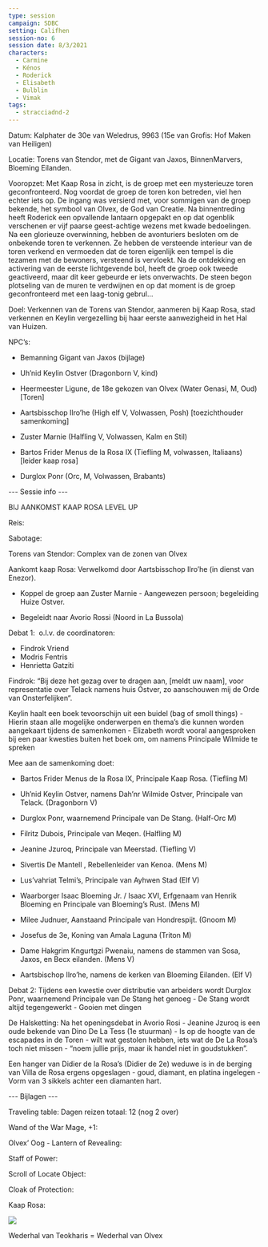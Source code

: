 ```yaml
---
type: session
campaign: SDBC
setting: Califhen
session-no: 6
session date: 8/3/2021
characters:
  - Carmine
  - Kénos
  - Roderick
  - Elisabeth
  - Bulblin
  - Vimak
tags:
  - stracciadnd-2
---
```

Datum: Kalphater de 30e van Weledrus, 9963 (15e van Grofis: Hof Maken van Heiligen)

Locatie: Torens van Stendor, met de Gigant van Jaxos, BinnenMarvers, Bloeming Eilanden.

Vooropzet: Met Kaap Rosa in zicht, is de groep met een mysterieuze toren geconfronteerd. Nog voordat de groep de toren kon betreden, viel hen echter iets op. De ingang was versierd met, voor sommigen van de groep bekende, het symbool van Olvex, de God van Creatie. Na binnentreding heeft Roderick een opvallende lantaarn opgepakt en op dat ogenblik verschenen er vijf paarse geest-achtige wezens met kwade bedoelingen. Na een glorieuze overwinning, hebben de avonturiers besloten om de onbekende toren te verkennen. Ze hebben de versteende interieur van de toren verkend en vermoeden dat de toren eigenlijk een tempel is die tezamen met de bewoners, versteend is vervloekt. Na de ontdekking en activering van de eerste lichtgevende bol, heeft de groep ook tweede geactiveerd, maar dit keer gebeurde er iets onverwachts. De steen begon plotseling van de muren te verdwijnen en op dat moment is de groep geconfronteerd met een laag-tonig gebrul…

Doel: Verkennen van de Torens van Stendor, aanmeren bij Kaap Rosa, stad verkennen en Keylin vergezelling bij haar eerste aanwezigheid in het Hal van Huizen. 

NPC’s: 

- Bemanning Gigant van Jaxos (bijlage)
    
- Uh’nid Keylin Ostver (Dragonborn V, kind)
    
- Heermeester Ligune, de 18e gekozen van Olvex (Water Genasi, M, Oud)[Toren]
    
- Aartsbisschop Ilro’he (High elf V, Volwassen, Posh) [toezichthouder samenkoming]
    
- Zuster Marnie (Halfling V, Volwassen, Kalm en Stil)
    
- Bartos Frider Menus de la Rosa IX (Tiefling M, volwassen, Italiaans) [leider kaap rosa]
    
- Durglox Ponr (Orc, M, Volwassen, Brabants)
    

--- Sessie info ---

BIJ AANKOMST KAAP ROSA LEVEL UP

Reis: 

Sabotage: 

Torens van Stendor: Complex van de zonen van Olvex

Aankomt kaap Rosa: Verwelkomd door Aartsbisschop Ilro’he (in dienst van Enezor).

- Koppel de groep aan Zuster Marnie - Aangewezen persoon; begeleiding Huize Ostver.
    
- Begeleidt naar Avorio Rossi (Noord in La Bussola)
    

Debat 1:  o.l.v. de coordinatoren:  
- Findrok Vriend  
- Modris Fentris  
- Henrietta Gatziti

Findrok: “Bij deze het gezag over te dragen aan, [meldt uw naam], voor representatie over Telack namens huis Ostver, zo aanschouwen mij de Orde van Onsterfelijken“.

Keylin haalt een boek tevoorschijn uit een buidel (bag of smoll things) - Hierin staan alle mogelijke onderwerpen en thema’s die kunnen worden aangekaart tijdens de samenkomen - Elizabeth wordt vooral aangesproken bij een paar kwesties buiten het boek om, om namens Principale Wilmide te spreken

Mee aan de samenkoming doet:

- Bartos Frider Menus de la Rosa IX, Principale Kaap Rosa. (Tiefling M)
    
- Uh’nid Keylin Ostver, namens Dah’nr Wilmide Ostver, Principale van Telack. (Dragonborn V)
    
- Durglox Ponr, waarnemend Principale van De Stang. (Half-Orc M)
    
- Filritz Dubois, Principale van Meqen. (Halfling M)
    
- Jeanine Jzuroq, Principale van Meerstad. (Tiefling V)
    
- Sivertis De Mantell , Rebellenleider van Kenoa. (Mens M)
    
- Lus’vahriat Telmi’s, Principale van Ayhwen Stad (Elf V)
    
- Waarborger Isaac Bloeming Jr. / Isaac XVI, Erfgenaam van Henrik Bloeming en Principale van Bloeming’s Rust. (Mens M)
    
- Milee Judnuer, Aanstaand Principale van Hondrespijt. (Gnoom M)
    
- Josefus de 3e, Koning van Amala Laguna (Triton M)
    
- Dame Hakgrim Kngurtgzi Pwenaiu, namens de stammen van Sosa, Jaxos, en Becx eilanden. (Mens V)
    
- Aartsbischop Ilro’he, namens de kerken van Bloeming Eilanden. (Elf V)
    

  

Debat 2: Tijdens een kwestie over distributie van arbeiders wordt Durglox Ponr, waarnemend Principale van De Stang het genoeg - De Stang wordt altijd tegengewerkt - Gooien met dingen

De Halsketting: Na het openingsdebat in Avorio Rosi - Jeanine Jzuroq is een oude bekende van Dino De La Tess (1e stuurman) - Is op de hoogte van de escapades in de Toren - wilt wat gestolen hebben, iets wat de De La Rosa’s toch niet missen - “noem jullie prijs, maar ik handel niet in goudstukken”.

Een hanger van Didier de la Rosa’s (Didier de 2e) weduwe is in de berging van Villa de Rosa ergens opgeslagen - goud, diamant, en platina ingelegen - Vorm van 3 sikkels achter een diamanten hart.

  

--- Bijlagen ---

Traveling table: Dagen reizen totaal: 12 (nog 2 over)

Wand of the War Mage, +1:

Olvex’ Oog - Lantern of Revealing:

Staff of Power:

Scroll of Locate Object:

Cloak of Protection:

Kaap Rosa:

![](https://lh6.googleusercontent.com/HV0BFdRXDQEjlhjQoCPMRnlnmuLNB1YNcsR3paVVzEi1nuJdhh6B4cyklP__HICbDnePOdA9LDrj0FkqVCorJhbH5mdsqd-QYXx-QdR3huJmU2tR_stymFAZBbTEXnM2SY4V0pI-OtfMbkGHU4hz)

Wederhal van Teokharis = Wederhal van Olvex